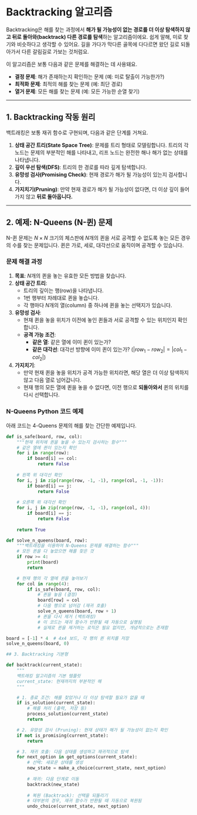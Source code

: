# Backtracking 알고리즘

Backtracking은 해를 찾는 과정에서 **해가 될 가능성이 없는 경로를 더 이상 탐색하지 않고 뒤로 돌아와(backtrack) 다른 경로를 탐색**하는 알고리즘이에요. 쉽게 말해, 미로 찾기와 비슷하다고 생각할 수 있어요. 길을 가다가 막다른 골목에 다다르면 왔던 길로 되돌아가서 다른 갈림길로 가보는 것처럼요.

이 알고리즘은 보통 다음과 같은 문제를 해결하는 데 사용돼요.

* **결정 문제**: 해가 존재하는지 확인하는 문제 (예: 미로 탈출이 가능한가?)
* **최적화 문제**: 최적의 해를 찾는 문제 (예: 최단 경로)
* **열거 문제**: 모든 해를 찾는 문제 (예: 모든 가능한 순열 찾기)

---

## 1. Backtracking 작동 원리

백트래킹은 보통 재귀 함수로 구현되며, 다음과 같은 단계를 거쳐요.

1.  **상태 공간 트리(State Space Tree)**: 문제를 트리 형태로 모델링합니다. 트리의 각 노드는 문제의 부분적인 해를 나타내고, 리프 노드는 완전한 해나 해가 없는 상태를 나타냅니다.
2.  **깊이 우선 탐색(DFS)**: 트리의 한 경로를 따라 깊게 탐색합니다.
3.  **유망성 검사(Promising Check)**: 현재 경로가 해가 될 가능성이 있는지 검사합니다.
4.  **가지치기(Pruning)**: 만약 현재 경로가 해가 될 가능성이 없다면, 더 이상 깊이 들어가지 않고 **뒤로 돌아옵니다.**

---

## 2. 예제: N-Queens (N-퀸) 문제

N-퀸 문제는 $N \times N$ 크기의 체스판에 $N$개의 퀸을 서로 공격할 수 없도록 놓는 모든 경우의 수를 찾는 문제입니다. 퀸은 가로, 세로, 대각선으로 움직이며 공격할 수 있습니다.

### 문제 해결 과정

1.  **목표**: $N$개의 퀸을 놓는 유효한 모든 방법을 찾습니다.
2.  **상태 공간 트리**:
    * 트리의 깊이는 행(row)을 나타냅니다.
    * 1번 행부터 차례대로 퀸을 놓습니다.
    * 각 행마다 $N$개의 열(column) 중 하나에 퀸을 놓는 선택지가 있습니다.
3.  **유망성 검사**:
    * 현재 퀸을 놓을 위치가 이전에 놓인 퀸들과 서로 공격할 수 있는 위치인지 확인합니다.
    * **공격 가능 조건**:
        * **같은 열**: 같은 열에 이미 퀸이 있는가?
        * **같은 대각선**: 대각선 방향에 이미 퀸이 있는가? ($|row_1 - row_2| = |col_1 - col_2|$)
4.  **가지치기**:
    * 만약 현재 퀸을 놓을 위치가 공격 가능한 위치라면, 해당 열은 더 이상 탐색하지 않고 다음 열로 넘어갑니다.
    * 현재 행의 모든 열에 퀸을 놓을 수 없다면, 이전 행으로 **되돌아와서** 퀸의 위치를 다시 선택합니다.

### N-Queens Python 코드 예제

아래 코드는 4-Queens 문제의 해를 찾는 간단한 예제입니다.

```python
def is_safe(board, row, col):
    """현재 위치에 퀸을 놓을 수 있는지 검사하는 함수"""
    # 같은 열에 퀸이 있는지 확인
    for i in range(row):
        if board[i] == col:
            return False
    
    # 왼쪽 위 대각선 확인
    for i, j in zip(range(row, -1, -1), range(col, -1, -1)):
        if board[i] == j:
            return False
            
    # 오른쪽 위 대각선 확인
    for i, j in zip(range(row, -1, -1), range(col, 4)):
        if board[i] == j:
            return False
            
    return True

def solve_n_queens(board, row):
    """백트래킹을 이용하여 N-Queens 문제를 해결하는 함수"""
    # 모든 퀸을 다 놓았으면 해를 찾은 것
    if row >= 4:
        print(board)
        return

    # 현재 행의 각 열에 퀸을 놓아보기
    for col in range(4):
        if is_safe(board, row, col):
            # 퀸을 놓음 (결정)
            board[row] = col
            # 다음 행으로 넘어감 (재귀 호출)
            solve_n_queens(board, row + 1)
            # 퀸을 다시 제거 (백트래킹)
            # 이 코드는 재귀 함수가 반환될 때 자동으로 실행됨
            # 실제로 퀸을 제거하는 로직은 필요 없지만, 개념적으로는 존재함

board = [-1] * 4  # 4x4 보드, 각 행의 퀸 위치를 저장
solve_n_queens(board, 0)

## 3. Backtracking 기본형

def backtrack(current_state):
    """
    백트래킹 알고리즘의 기본 템플릿
    current_state: 현재까지의 부분적인 해
    """

    # 1. 종료 조건: 해를 찾았거나 더 이상 탐색할 필요가 없을 때
    if is_solution(current_state):
        # 해를 처리 (출력, 저장 등)
        process_solution(current_state)
        return

    # 2. 유망성 검사 (Pruning): 현재 상태가 해가 될 가능성이 없는지 확인
    if not is_promising(current_state):
        return

    # 3. 재귀 호출: 다음 상태를 생성하고 재귀적으로 탐색
    for next_option in get_options(current_state):
        # 선택: 새로운 상태를 생성
        new_state = make_a_choice(current_state, next_option)
        
        # 재귀: 다음 단계로 이동
        backtrack(new_state)
        
        # 복원 (Backtrack): 선택을 되돌리기
        # 대부분의 경우, 재귀 함수가 반환될 때 자동으로 복원됨
        undo_choice(current_state, next_option)